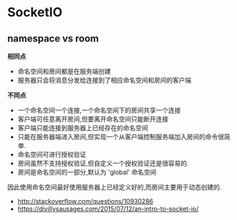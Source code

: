 # SocketIO

## namespace vs room

__相同点__

* 命名空间和房间都是在服务端创建
* 服务器只会将消息分发给连接到了相应命名空间和房间的客户端

__不同点__

* 一个命名空间一个连接,一个命名空间下的房间共享一个连接
* 客户端可任意离开房间,但要离开命名空间只能断开连接
* 客户端只能连接到服务器上已经存在的命名空间
* 只能在服务器端进入房间,但实现一个从客户端控制服务端加入房间的命令很简单.
* 命名空间可进行授权验证
* 房间虽然不支持授权验证,但自定义一个授权验证还是很容易的.
* 房间是命名空间的一部分,默认为 'global' 命名空间


因此使用命名空间最好使用服务器上已经定义好的,而房间主要用于动态创建的.

* http://stackoverflow.com/questions/10930286
* https://divillysausages.com/2015/07/12/an-intro-to-socket-io/
